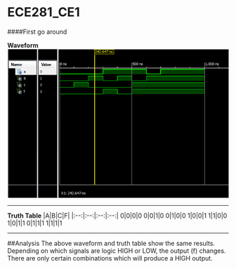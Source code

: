 ECE281_CE1
==========
####First go around

**Waveform**
![alt text](https://github.com/byarbrough/ECE281_CE1/blob/master/waveform.PNG?raw=true "Waveform Image")

---

**Truth Table**
|A|B|C|F|
|:--:|:--:|:--:|:--:|
0|0|0|0
0|0|1|0
0|1|0|0
1|0|0|1
1|1|0|0
1|0|1|1
0|1|1|1
1|1|1|1

----

##Analysis
The above waveform and truth table show the same results. Depending on which signals are logic HIGH or LOW, the output (f) changes. There are only certain combinations which will produce a HIGH output.
